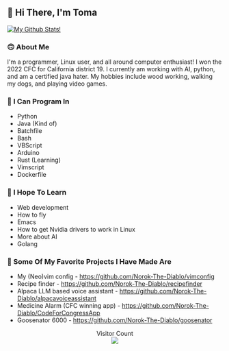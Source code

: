 ## 👋 Hi There, I'm Toma
[![My Github Stats!](https://github-readme-stats.vercel.app/api?username=Norok-The-Diablo)](https://github.com/anuraghazra/github-readme-stats)
### 🙃 About Me

I'm a programmer, Linux user, and all around computer enthusiast! I won the 2022 CFC for California district 19. I currently am working with AI, python, and am a certified java hater. My hobbies include wood working, walking my dogs, and playing video games.

### 💾 I Can Program In

* Python
* Java (Kind of)
* Batchfile
* Bash
* VBScript
* Arduino
* Rust (Learning)
* Vimscript
* Dockerfile

### 📒 I Hope To Learn

* Web development
* How to fly
* Emacs
* How to get Nvidia drivers to work in Linux
* More about AI
* Golang

### 🌟 Some Of My Favorite Projects I Have Made Are

* My (Neo)vim config - <https://github.com/Norok-The-Diablo/vimconfig>
* Recipe finder - <https://github.com/Norok-The-Diablo/recipefinder>
* Alpaca LLM based voice assistant - <https://github.com/Norok-The-Diablo/alpacavoiceassistant>
* Medicine Alarm (CFC winning app) - <https://github.com/Norok-The-Diablo/CodeForCongressApp>
* Goosenator 6000 - <https://github.com/Norok-The-Diablo/goosenator>

<p align="center"> 
  Visitor Count<br>
  <img src="https://profile-counter.glitch.me/Norok-The-Diablo/count.svg" />
</p>
